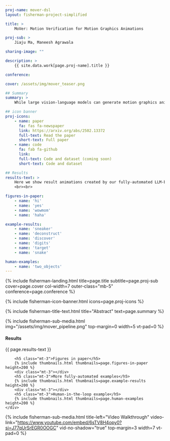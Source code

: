 ```yaml
---
proj-name: mover-dsl
layout: fisherman-project-simplified

title: > 
    MoVer: Motion Verification for Motion Graphics Animations

proj-sub: >
    Jiaju Ma, Maneesh Agrawala

sharing-image: ""

description: >
    {{ site.data.work[page.proj-name].title }}

conference:

cover: /assets/img/mover_teaser.png

## Summary
summary: >
    While large vision-language models can generate motion graphics animations from text prompts, they regularly fail to include all of spatio-temporal properties described in the prompt. We introduce MoVer, a motion verification DSL based on first-order logic that can check spatio-temporal properties of a motion graphics animation. We identify a general set of such properties that people commonly use to describe animations (e.g., the direction and timing of motions, the relative positioning of objects, etc.). We implement these properties as predicates in MoVer and provide an execution engine that can apply a MoVer program to any input SVG-based motion graphics animation. We then demonstrate how MoVer can be used in an LLM-based synthesis and verification pipeline for iteratively refining motion graphics animations. Given a text prompt, our pipeline synthesizes a motion graphics animation and a corresponding MoVer program. Executing the verification program on the animation yields a report of the predicates that failed and the report can be automatically fed back to LLM to iteratively correct the animation. To evaluate our pipeline, we build a synthetic dataset of 5600 text prompts paired with ground truth MoVer verification programs. We find that while our LLM-based pipeline is able to automatically generate a correct motion graphics animation for 58.8% of the test prompts without any iteration, this number raises to 93.6% with up to 50 correction iterations.

## icon banner
proj-icons:
    - name: paper
      fa: fas fa-newspaper
      link: https://arxiv.org/abs/2502.13372
      full-text: Read the paper
      short-text: Full paper
    - name: code
      fa: fab fa-github
      link: 
      full-text: Code and dataset (coming soon)
      short-text: Code and dataset

## Results
results-text: >
    Here we show result animations created by our fully-automated LLM-based generation pipeline. Click on an image below to see the iterations and the final result.
    <br><br>

figures-in-paper:
    - name: 'hi'
    - name: 'yes'
    - name: 'wowmom'
    - name: 'haha'

example-results:
    - name: 'sneaker'
    - name: 'deconstruct'
    - name: 'discover'
    - name: 'digits'
    - name: 'target'
    - name: 'snake'

human-examples:
    - name: 'two_objects'
---
```


<!-- landing -->
{% include fisherman-landing.html title=page.title subtitle=page.proj-sub cover=page.cover col-width=7 outer-class="mb-5" conference=page.conference %}

<!-- icon banner -->
{% include fisherman-icon-banner.html icons=page.proj-icons %}

<!-- overview -->
{% include fisherman-title-text.html title="Abstract" text=page.summary %}

<!-- pipeline figure -->
{% include fisherman-sub-media.html img="/assets/img/mover_pipeline.png" top-margin=0 width=5 vt-pad=0 %}


<!-- results -->
<div class="row justify-content-center mt-0 pt-0">
    <div class="col-10 col-lg-7 mt-0 pt-0 rubik">
        <div class="title-bar"></div>
        <h4 class="text-left">Results</h4>
        <p>{{ page.results-text }}</p>

        <h5 class="mt-3">Figures in paper</h5>
        {% include thumbnails.html thumbnails=page.figures-in-paper height=200 %}
        <div class="mt-3"></div>
        <h5 class="mt-3">More fully-automated examples</h5>
        {% include thumbnails.html thumbnails=page.example-results height=200 %}
        <div class="mt-3"></div>
        <h5 class="mt-3">Human-in-the-loop example</h5>
        {% include thumbnails.html thumbnails=page.human-examples height=200 %}
    </div>
</div>

{% include fisherman-sub-media.html title-left="Video Walkthrough" video-link="https://www.youtube.com/embed/6sTV8H4opy0?si=J77qUrSrEGR0OOGC" vid-no-shadow="true" top-margin=3 width=7 vt-pad=0 %}
<div class="mt-5" style="height:10px"></div>
